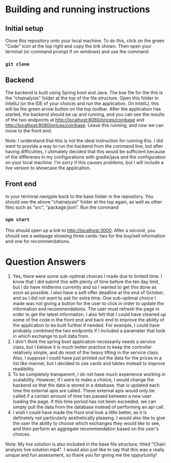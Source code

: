 # Building and running instructions

## Initial setup
Clone this repository onto your local machine. To do this, click on the green "Code" icon at the top right and copy the link shown. Then open your terminal (or command prompt if on windows) and use the command

### `git clone`

## Backend

The backend is built using Spring boot and Java. The bse file for the this is the "chainalysis" folder at the top of the file structure. Open this folder in IntelliJ (or the IDE of your choice) and run the application. On IntelliJ, this will be the green arrow button on the top toolbar. After the application has started, the backend should be up and running, and you can see the results of the two endpoints at [http://localhost:8080/prices/coinbase](http://localhost:8080/prices/coinbase) and [http://localhost:8080/prices/coinbase](http://localhost:8080/prices/coinbase). Leave this running, and now we can move to the front end.

Note: I understand that this is not the ideal instruction for running this. I did want to provide a way to run the backend from the command line, but after having difficulties, I ultimately decided that this would be sufficient because of the differenes in my configurations with gradle/java and the configuration on your local machine. I'm sorry if this causes problems, but I will include a live version to showcase the application.

## Front end

In your terminal navigate back to the base folder in the repository. You should see the above "chainalysis" folder at the top again, as well as other files such as "src", "package.json". Run the command

### `npm start`

This should open up a link to [http://localhost:3000](http://localhost:3000). After a second, you should see a webpage showing three cards: two for the buy/sell information and one for recommendations.

# Question Answers
1. Yes, there were some sub-optimal choices I made due to limited time. I know that I did submit this with plenty of time before the ten day limit, but I do have midterms currently and so I wanted to get this done as soon as possible. I also have a soft offer deadline at the end of October, and so I did not want to ask for extra time. One sub-optimal choice I made was not giving a button for the user to click in order to update the information and recommendations. The user must refresh the page in order to get the latest information. I also felt that I could have cleaned up some of the code in the front end and back end to improve the ability of the application to be built further if needed. For example, I could have probably combined the two endpoints if I included a parameter that took in which exchange to pull data from.
2. I don't think the spring boot application necessarily needs a service class, but I believe it is much better practice to keep the controller relatively simple, and do most of the heavy lifting in the service class. Also, I suppose I could have just printed out the data for the prices in a list like manner, but I decided to use cards and tables instead to improve readibility. 
3. To be completely transperent, I do not have much experience working in scalability. However, if I were to make a choice, I would change the backend so that the data is stored in a database, that is updated each time the external apis are called. These external apis would only be called if a certain amount of time has passed between a new user loading the page. If this time period has not been exceeded, we can simply pull the data from the database instead of performing an api call. 
4. I wish I could have made the front end look a little better, as it is definetely not particularly aesthetically pleasing. I would also like to give the user the ability to choose which exchanges they would like to see, and then perform an aggregate recommendation based on the user's choices.

Note: My live solution is also included in the base file structure, titled "Chain analysis live solution.mp4". I would also just like to say that this was a really unique and fun assessment, so thank you for giving me the oppurtunity!
